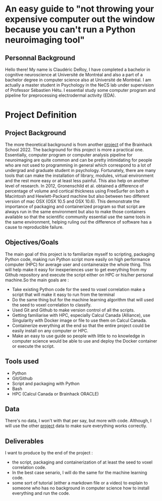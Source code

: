 # An easy guide to "not throwing your expensive computer out the window because you can't run a Python neuroimaging tool"

## Personnal Background
Hello there! My name is Claudéric DeRoy, I have completed a bachelor in cognitive neuroscience at Université de Montréal and also a part of a bachelor degree in computer science also at Université de Montréal. I am actually a master student in Psychology in the NeCS lab under supervision of Professor Sébastien Hétu. I essential study some computer program and pipeline for preprocessing electrodermal activity (EDA).

# Project Definition
## Project Background
The more theoretical background is from another [project](https://github.com/brainhack-school2022/Lajoie_project/blob/main/project_description.md) of the Brainhack School 2022. The background for this project is more a practical one. Essentially, computer program or computer analysis pipeline for neuroimaging are quite common and can be pretty intimidating for people who are not used to programming in general which correspond to a lot of undergrad and graduate student in psychology. Fortunately, there are many tools that can make the installation of library, modules, virtual environment and the rest more easy or at least less painful. This also help on another level of research. In 2012, Gronenschild et al. obtained a difference of percentage of volume and cortical thickness using FreeSurfer on both a Macintosh and Hewlett-Packard machine but also between two different version of mac OSX (OSX 10.5 and OSX 10.6). This demonstrate the importance of packaging and containerized program so that script  are always run in the same environment but also to make those containers available so that the scientific community essential use the same tools in the same environment, helping ruling out the difference of software has a cause to reproducible failure.


## Objectives/Goals
The main goal of this project is to familiarize myself to scripting, packaging Python code, making run Python script more easily on high performance computer (HPC) for average user and containeraize the whole thing. This will help make it easy for inexperiences user to get everything from my Github repository and execute the script either on HPC or his/her personal machine.So the main goals are :  
- Take existing Python code for the seed to voxel correlation make a script that will make it easy to run from the terminal
- Do the same thing but for the machine learning algorithm that will used the seed to voxel correlation to classify.
- Used Git and Github to make version control of all the scripts.
- Getting familiarise with HPC, especially Calcul Canada (Alliance), use Singularity with Docker image or file to use them on Calcul Canada.
- Containerize everything at the end so that the entire project could be easily install on any computer or HPC.
- Make an easy to use guide so people with little to no knowledge in computer science would be able to use and deploy the Docker container or execute the script.


## Tools used
- Python
- Git/Github
- Script and packaging with Python
- Bash
- HPC (Calcul Canada or Brainhack ORACLE)


## Data
There's no data, I won't with that per say, but more with code. Although, I will use the other [project](https://github.com/brainhack-school2022/Lajoie_project/blob/main/project_description.md) data to make sure everything works correctly.


## Deliverables
I want to produce by the end of the project :
- the script, packaging and containerization of at least the seed to voxel correlation code.
- In the best case senario, I will do the same for the machine learning code.
- some sort of tutorial (either a markdown file or a video) to explain to someone who has no background in computer science how to install everything and run the code.